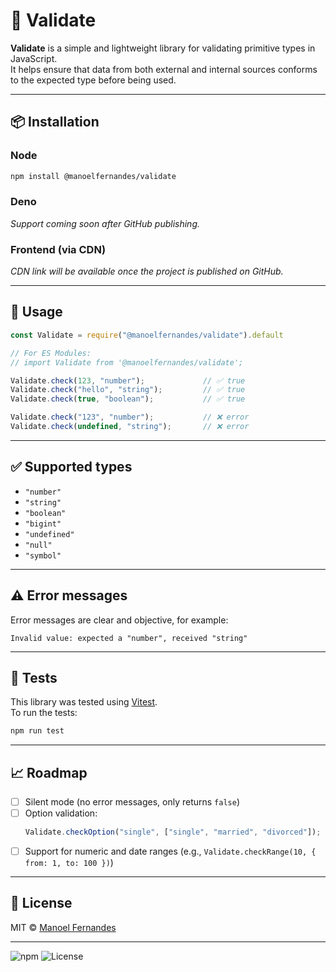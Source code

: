 # 🧪 Validate

**Validate** is a simple and lightweight library for validating primitive types in JavaScript.  
It helps ensure that data from both external and internal sources conforms to the expected type before being used.

---

## 📦 Installation

### Node
```bash
npm install @manoelfernandes/validate
```

### Deno  
*Support coming soon after GitHub publishing.*

### Frontend (via CDN)  
*CDN link will be available once the project is published on GitHub.*

---

## 🚀 Usage

```js
const Validate = require("@manoelfernandes/validate").default

// For ES Modules:
// import Validate from '@manoelfernandes/validate';

Validate.check(123, "number");             // ✅ true
Validate.check("hello", "string");         // ✅ true
Validate.check(true, "boolean");           // ✅ true

Validate.check("123", "number");           // ❌ error
Validate.check(undefined, "string");       // ❌ error
```

---

## ✅ Supported types

- `"number"`
- `"string"`
- `"boolean"`
- `"bigint"`
- `"undefined"`
- `"null"`
- `"symbol"`

---

## ⚠️ Error messages

Error messages are clear and objective, for example:

```
Invalid value: expected a "number", received "string"
```

---

## 🧪 Tests

This library was tested using [Vitest](https://vitest.dev/).  
To run the tests:

```bash
npm run test
```

---

## 📈 Roadmap

- [ ] Silent mode (no error messages, only returns `false`)
- [ ] Option validation:
  ```js
  Validate.checkOption("single", ["single", "married", "divorced"]);
  ```
- [ ] Support for numeric and date ranges (e.g., `Validate.checkRange(10, { from: 1, to: 100 })`)

---

## 📄 License

MIT © [Manoel Fernandes](https://github.com/manoelfernandes)

---

![npm](https://img.shields.io/npm/v/@manoelfernandes/validate)
![License](https://img.shields.io/badge/license-MIT-green)
